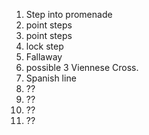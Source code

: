 1. Step into promenade
2. point steps
3. point steps
4. lock step
5. Fallaway
6. possible 3 Viennese Cross.
7. Spanish line
8. ??
9. ??
10. ??
11. ??
